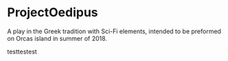 # ProjectOedipus
A play in the Greek tradition with Sci-Fi elements, intended to be preformed on Orcas island in summer of 2018.

testtestest